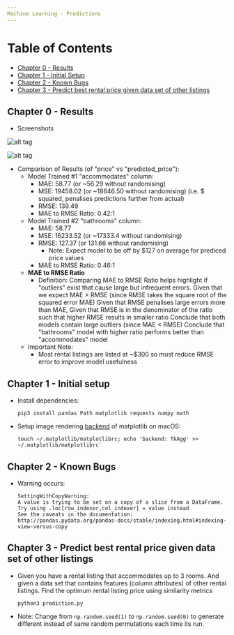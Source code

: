 ```yaml
---
Machine Learning - Predictions
---
```


# Table of Contents
  * [Chapter 0 - Results](#chapter-0)
  * [Chapter 1 - Initial Setup](#chapter-1)
  * [Chapter 2 - Known Bugs](#chapter-2)
  * [Chapter 3 - Predict best rental price given data set of other listings](#chapter-3)

## Chapter 0 - Results

* Screenshots

![alt tag](https://raw.githubusercontent.com/ltfschoen/ML-Predictions/master/screenshots/screenshot.png)

![alt tag](https://raw.githubusercontent.com/ltfschoen/ML-Predictions/master/screenshots/screenshot2.png)

* Comparison of Results (of "price" vs "predicted_price"):
    * Model Trained #1 "accommodates" column:
        * MAE: 58.77 (or ~56.29 without randomising)
        * MSE: 19458.02 (or ~18646.50 without randomising) (i.e. $ squared, penalises predictions further from actual)
        * RMSE: 139.49
        * MAE to RMSE Ratio: 0.42:1
    * Model Trained #2 "bathrooms" column:
        * MAE: 58.77
        * MSE: 16233.52 (or ~17333.4 without randomising)
        * RMSE: 127.37 (or 131.66 without randomising)
            * Note: Expect model to be off by $127 on average for prediced price values
        * MAE to RMSE Ratio: 0.46:1
    * **MAE to RMSE Ratio**
        * Definition: Comparing MAE to RMSE Ratio helps highlight if "outliers" exist that cause large but infrequent errors.
        Given that we expect MAE > RMSE (since RMSE takes the square root of the squared error MAE)
        Given that RMSE penalises large errors more than MAE,
        Given that RMSE is in the denominator of the ratio such that higher RMSE results in smaller ratio
        Conclude that both models contain large outliers (since MAE < RMSE)
        Conclude that "bathrooms" model with higher ratio performs better than "accommodates" model
    * Important Note:
        * Most rental listings are listed at ~$300 so must reduce RMSE error to improve model usefulness


## Chapter 1 - Initial setup <a id="chapter-1"></a>

* Install dependencies:
    ```
    pip3 install pandas Path matplotlib requests numpy math
    ```

* Setup image rendering [backend](http://matplotlib.org/faq/usage_faq.html#what-is-a-backend) of matplotlib on macOS:
    ```
    touch ~/.matplotlib/matplotlibrc; echo 'backend: TkAgg' >> ~/.matplotlib/matplotlibrc`
    ```

## Chapter 2 - Known Bugs <a id="chapter-2"></a>

* Warning occurs:
    ```
    SettingWithCopyWarning:
    A value is trying to be set on a copy of a slice from a DataFrame.
    Try using .loc[row_indexer,col_indexer] = value instead
    See the caveats in the documentation: http://pandas.pydata.org/pandas-docs/stable/indexing.html#indexing-view-versus-copy
    ```

## Chapter 3 - Predict best rental price given data set of other listings <a id="chapter-3"></a>

* Given you have a rental listing that accommodates up to 3 rooms.
And given a data set that contains features (column attributes) of other rental listings.
Find the optimum rental listing price using similarity metrics
    ```
    python3 prediction.py
    ```

* Note: Change from `np.random.seed(1)` to `np.random.seed(0)` to generate different instead of
same random permutations each time its run.